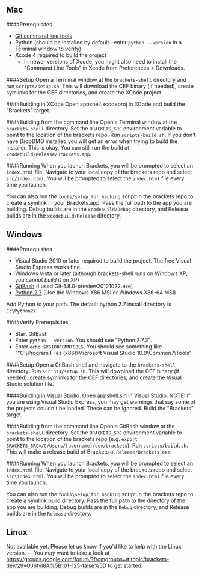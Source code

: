 ## Mac
####Prerequisites

* [Git command line tools](http://git-scm.com/downloads)
* Python (should be installed by default--enter `python --version` in a Terminal window to verify)
* Xcode 4 required to build the project
  * In newer versions of Xcode, you might also need to install the "Command Line Tools" in Xcode from Preferences > Downloads.

####Setup
Open a Terminal window at the `brackets-shell` directory and run `scripts/setup.sh`. This will download the CEF binary (if needed), create symlinks for the CEF directories, and create the XCode project.

####Building in XCode
Open appshell.xcodeproj in XCode and build the "Brackets" target.

####Building from the command line
Open a Terminal window at the `brackets-shell` directory.
Set the `BRACKETS_SRC` environment variable to point to the location of the brackets repo.
Run `scripts/build.sh`. If you don't have DropDMG installed you will get an error when trying to build the installer. This is okay. You can still run the build at `xcodebuild/Release/Brackets.app`.

####Running
When you launch Brackets, you will be prompted to select an `index.html` file. Navigate to your local copy of the brackets repo and select `src/index.html`. You will be prompted to select the `index.html` file every time you launch. 

You can also run the `tools/setup_for_hacking` script in the brackets repo to create a symlink in your Brackets.app. Pass the full path to the app you are building. Debug builds are in the `xcodebuild/Debug` directory, and Release builds are in the `xcodebuild/Release` directory.

## Windows

####Prerequisites

* Visual Studio 2010 or later required to build the project. The free Visual Studio Express works fine.
* Windows Vista or later (although brackets-shell _runs_ on Windows XP, you cannot _build_ it on XP)
* [GitBash](http://code.google.com/p/msysgit/downloads/list) (I used Git-1.8.0-preview20121022.exe)
* [Python 2.7](http://www.python.org/getit/releases/2.7.3/) (Use the Windows X86 MSI or Windows X86-64 MSI)

Add Python to your path. The default python 2.7 install directory is `C:\Python27`.

####Verify Prerequisites
* Start GitBash
* Enter `python --version`. You should see "Python 2.7.3".
* Enter `echo $VS100COMNTOOLS`. You should see something like ""C:\Program Files (x86)\Microsoft Visual Studio 10.0\Common7\Tools\"

####Setup
Open a GitBash shell and navigate to the `brackets-shell` directory. Run `scripts/setup.sh`. This will download the CEF binary (if needed), create symlinks for the CEF directories, and create the Visual Studio solution file.

####Building in Visual Studio.
Open appshell.sln in Visual Studio. NOTE: If you are using Visual Studio Express, you may get warnings that say some of the projects couldn't be loaded. These can be ignored.
Build the "Brackets" target.

####Building from the command line
Open a GitBash window at the `brackets-shell` directory.
Set the `BRACKETS_SRC` environment variable to point to the location of the brackets repo
(e.g. `export BRACKETS_SRC=/C/Users/[username]/dev/brackets`).
Run `scripts/build.sh`. This will make a release build of Brackets at `Release/Brackets.exe`.

####Running
When you launch Brackets, you will be prompted to select an `index.html` file. Navigate to your local copy of the brackets repo and select `src\index.html`. You will be prompted to select the `index.html` file every time you launch. 

You can also run the `tools\setup_for_hacking` script in the brackets repo to create a symlink build directory. Pass the full path to the directory of the app you are building. Debug builds are in the `Debug` directory, and Release builds are in the `Release` directory.

## Linux

Not available yet. Please let us know if you'd like to help with the Linux version. -- You may want to take a look at https://groups.google.com/forum/?fromgroups=#!topic/brackets-dev/29vOJ6tvl8A%5B101-125-false%5D to get started.